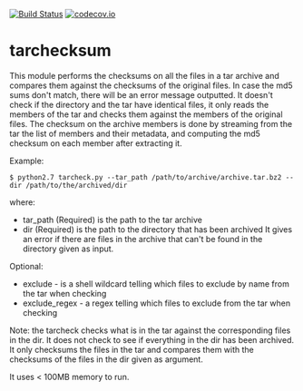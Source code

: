 [![Build Status](https://travis-ci.org/wtsi-hgi/tarchecksum.svg)](https://travis-ci.org/wtsi-hgi/tarchecksum)
[![codecov.io](https://codecov.io/gh/wtsi-hgi/tarchecksum/graph/badge.svg)](https://codecov.io/github/wtsi-hgi/tarchecksum)

tarchecksum
===========
This module performs the checksums on all the files in a tar archive and compares them
against the checksums of the original files. In case the md5 sums don't match,
there will be an error message outputted. It doesn't check if the directory and the tar have identical files, it only reads the members of the tar and checks them against the members of the original files.
The checksum on the archive members is done by streaming from the tar the list of members and their metadata,
and computing the md5 checksum on each member after extracting it.

Example:

`$ python2.7 tarcheck.py --tar_path /path/to/archive/archive.tar.bz2 --dir /path/to/the/archived/dir`

where:
* tar_path (Required) is the path to the tar archive
* dir (Required) is the path to the directory that has been archived
It gives an error if there are files in the archive that can't be found in the directory
given as input.

Optional:
* exclude - is a shell wildcard telling which files to exclude by name from the tar when checking
* exclude_regex - a regex telling which files to exclude from the tar when checking

Note: the tarcheck checks what is in the tar against the corresponding files in the dir. It does not check to see if everything in the dir has been archived. It only checksums the files in the tar and compares them with the checksums of the files in the dir given as argument.

It uses < 100MB memory to run.


